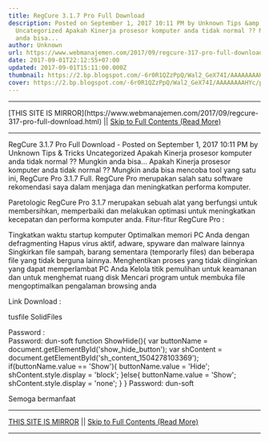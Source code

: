 ```yaml
---
title: RegCure 3.1.7 Pro Full Download
description: Posted on September 1, 2017 10:11 PM by Unknown Tips &amp; Tricks
  Uncategorized Apakah Kinerja prosesor komputer anda tidak normal ?? Mungkin
  anda bisa...
author: Unknown
url: https://www.webmanajemen.com/2017/09/regcure-317-pro-full-download.html
date: 2017-09-01T22:12:55+07:00
updated: 2017-09-01T15:11:00.000Z
thumbnail: https://2.bp.blogspot.com/-6r0R1QZzPpQ/Wal2_GeX74I/AAAAAAAAHYc/prs45HLxpWY08_6nLj7fgott6i9MPqo2ACLcBGAs/s320/screenshot_scan.jpg
cover: https://2.bp.blogspot.com/-6r0R1QZzPpQ/Wal2_GeX74I/AAAAAAAAHYc/prs45HLxpWY08_6nLj7fgott6i9MPqo2ACLcBGAs/s320/screenshot_scan.jpg
---
```


<hr/> [THIS SITE IS MIRROR](https://www.webmanajemen.com/2017/09/regcure-317-pro-full-download.html) || <a href="https://www.webmanajemen.com/2017/09/regcure-317-pro-full-download.html" rel="follow" class="button" id="read-more">Skip to Full Contents (Read More)</a> <hr/> RegCure 3.1.7 Pro Full Download - Posted on September 1, 2017 10:11 PM by Unknown Tips &amp; Tricks Uncategorized Apakah Kinerja prosesor komputer anda tidak normal ?? Mungkin anda bisa... Apakah Kinerja prosesor komputer anda tidak normal ?? Mungkin anda bisa mencoba tool yang satu ini, RegCure Pro 3.1.7 Full. RegCure Pro merupakan salah satu software rekomendasi saya dalam menjaga dan meningkatkan performa komputer.

Paretologic RegCure Pro 3.1.7 merupakan sebuah alat yang berfungsi untuk membersihkan, memperbaiki dan melakukan optimasi untuk meningkatkan kecepatan dan performa komputer anda.
Fitur-fitur RegCure Pro :

Tingkatkan waktu startup komputer Optimalkan memori PC Anda dengan defragmenting
Hapus virus aktif, adware, spyware dan malware lainnya
Singkirkan file sampah, barang sementara (temporarly files) dan beberapa file yang tidak berguna lainnya.
Menghentikan proses yang tidak diinginkan yang dapat memperlambat PC Anda
Kelola titik pemulihan untuk keamanan dan untuk menghemat ruang disk
Mencari program untuk membuka file
mengoptimalkan pengalaman browsing anda

Link Download :

tusfile
SolidFiles

Password :  
    Password: dun-soft 
  function ShowHide(){     var buttonName = document.getElementById('show_hide_button');     var shContent = document.getElementById('sh_content_1504278103369');    if(buttonName.value == 'Show'){        buttonName.value = 'Hide';        shContent.style.display = 'block';      }else{        buttonName.value = 'Show';        shContent.style.display = 'none';    }  }  Password: dun-soft

Semoga bermanfaat <hr/> [THIS SITE IS MIRROR](https://www.webmanajemen.com/2017/09/regcure-317-pro-full-download.html) || <a href="https://www.webmanajemen.com/2017/09/regcure-317-pro-full-download.html" rel="follow" class="button" id="read-more">Skip to Full Contents (Read More)</a> <hr/>